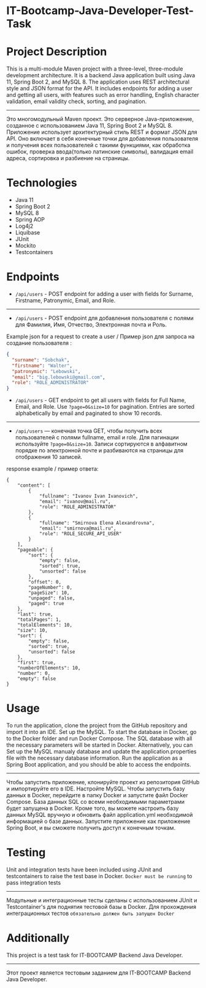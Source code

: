 # IT-Bootcamp-Java-Developer-Test-Task

# Project Description

This is a multi-module Maven project with a three-level, three-module development architecture.
It is a backend Java application built using Java 11, Spring Boot 2, and MySQL 8.
The application uses REST architectural style and JSON format for the API.
It includes endpoints for adding a user and getting all users, with features such as error handling,
English character validation, email validity check, sorting, and pagination.

---
Это многомодульный Maven проект. 
Это серверное Java-приложение, созданное с использованием Java 11, Spring Boot 2 и MySQL 8.
Приложение использует архитектурный стиль REST и формат JSON для API. 
Оно включает в себя конечные точки для добавления пользователя и получения всех пользователей с такими функциями, как обработка ошибок,
проверка ввода(только латинские символы), валидация email адреса, сортировка и разбиение на страницы.

# Technologies
* Java 11
* Spring Boot 2
* MySQL 8
* Spring AOP
* Log4j2
* Liquibase
* JUnit
* Mockito
* Testcontainers

# Endpoints
* `/api/users` - POST endpoint for adding a user with fields for Surname, Firstname, Patronymic, Email, and Role.

---
* `/api/users` - POST endpoint для добавления пользователя с полями для Фамилия, Имя, Отчество, Электронная почта и Роль.

Example json for a request to create a user / Пример json для запроса на создание пользователя :
``` json
{
  "surname": "Sobchak",
  "firstname": "Walter",
  "patronymic": "Lebowski",
  "email": "big.lebowski@gmail.com",
  "role": "ROLE_ADMINISTRATOR"
}
```

* `/api/users` - GET endpoint to get all users with fields for Full Name, Email, and Role. Use `?page=0&size=10` for pagination. Entries are sorted alphabetically by email and paginated to show 10 records.
---
* `/api/users` — конечная точка GET, чтобы получить всех пользователей с полями fullname, email и role. Для пагинации используйте `?page=0&size=10`. 
Записи сортируются в алфавитном порядке по электронной почте и разбиваются на страницы для отображения 10 записей. 

response example / пример ответа:
```
{
    "content": [
        {
            "fullname": "Ivanov Ivan Ivanovich",
            "email": "ivanov@mail.ru",
            "role": "ROLE_ADMINISTRATOR"
        },
        {
            "fullname": "Smirnova Elena Alexandrovna",
            "email": "smirnova@mail.ru",
            "role": "ROLE_SECURE_API_USER"
        }
    ],
    "pageable": {
        "sort": {
            "empty": false,
            "sorted": true,
            "unsorted": false
        },
        "offset": 0,
        "pageNumber": 0,
        "pageSize": 10,
        "unpaged": false,
        "paged": true
    },
    "last": true,
    "totalPages": 1,
    "totalElements": 10,
    "size": 10,
    "sort": {
        "empty": false,
        "sorted": true,
        "unsorted": false
    },
    "first": true,
    "numberOfElements": 10,
    "number": 0,
    "empty": false
}
```

# Usage
To run the application, clone the project from the GitHub repository and import it into an IDE.
Set up the MySQL. To start the database in Docker, go to the Docker folder and run Docker Compose. The SQL database with all the necessary parameters will be started in Docker. Alternatively, you can Set up the MySQL manualy database and update the application.properties file with the necessary database information.
Run the application as a Spring Boot application, and you should be able to access the endpoints.

---
Чтобы запустить приложение, клонируйте проект из репозитория GitHub и импортируйте его в IDE.
Настройте MySQL. Чтобы запустить базу данных в Docker, перейдите в папку Docker и запустите файл Docker Compose. База данных SQL со всеми необходимыми параметрами будет запущена в Docker. Кроме того, вы можете настроить базу данных MySQL вручную и обновить файл application.yml необходимой информацией о базе данных.
Запустите приложение как приложение Spring Boot, и вы сможете получить доступ к конечным точкам.

# Testing
Unit and integration tests have been included using JUnit and testcontainers to raise the test base in Docker. `Docker must be running` to pass integration tests

---
Модульные и интеграционные тесты сделаны с использованием JUnit и Testcontainer's для поднятия тестовой базы в Docker. Для прохождения интеграционных тестов `обязательно должен быть запущен Docker`
# Additionally
This project is a test task for IT-BOOTCAMP Backend Java Developer.

---
Этот проект является тестовым заданием для IT-BOOTCAMP Backend Java Developer.
